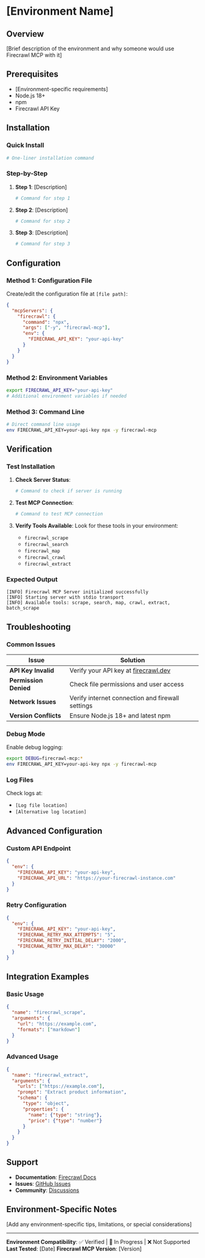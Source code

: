 # [Environment Name]

## Overview

[Brief description of the environment and why someone would use Firecrawl MCP with it]

## Prerequisites

- [Environment-specific requirements]
- Node.js 18+
- npm
- Firecrawl API Key

## Installation

### Quick Install

```bash
# One-liner installation command
```

### Step-by-Step

1. **Step 1**: [Description]
   ```bash
   # Command for step 1
   ```

2. **Step 2**: [Description]
   ```bash
   # Command for step 2
   ```

3. **Step 3**: [Description]
   ```bash
   # Command for step 3
   ```

## Configuration

### Method 1: Configuration File

Create/edit the configuration file at `[file path]`:

```json
{
  "mcpServers": {
    "firecrawl": {
      "command": "npx",
      "args": ["-y", "firecrawl-mcp"],
      "env": {
        "FIRECRAWL_API_KEY": "your-api-key"
      }
    }
  }
}
```

### Method 2: Environment Variables

```bash
export FIRECRAWL_API_KEY="your-api-key"
# Additional environment variables if needed
```

### Method 3: Command Line

```bash
# Direct command line usage
env FIRECRAWL_API_KEY=your-api-key npx -y firecrawl-mcp
```

## Verification

### Test Installation

1. **Check Server Status**:
   ```bash
   # Command to check if server is running
   ```

2. **Test MCP Connection**:
   ```bash
   # Command to test MCP connection
   ```

3. **Verify Tools Available**:
   Look for these tools in your environment:
   - `firecrawl_scrape`
   - `firecrawl_search`
   - `firecrawl_map`
   - `firecrawl_crawl`
   - `firecrawl_extract`

### Expected Output

```
[INFO] Firecrawl MCP Server initialized successfully
[INFO] Starting server with stdio transport
[INFO] Available tools: scrape, search, map, crawl, extract, batch_scrape
```

## Troubleshooting

### Common Issues

| Issue | Solution |
|-------|----------|
| **API Key Invalid** | Verify your API key at [firecrawl.dev](https://www.firecrawl.dev/app/api-keys) |
| **Permission Denied** | Check file permissions and user access |
| **Network Issues** | Verify internet connection and firewall settings |
| **Version Conflicts** | Ensure Node.js 18+ and latest npm |

### Debug Mode

Enable debug logging:

```bash
export DEBUG=firecrawl-mcp:*
env FIRECRAWL_API_KEY=your-api-key npx -y firecrawl-mcp
```

### Log Files

Check logs at:
- `[Log file location]`
- `[Alternative log location]`

## Advanced Configuration

### Custom API Endpoint

```json
{
  "env": {
    "FIRECRAWL_API_KEY": "your-api-key",
    "FIRECRAWL_API_URL": "https://your-firecrawl-instance.com"
  }
}
```

### Retry Configuration

```json
{
  "env": {
    "FIRECRAWL_API_KEY": "your-api-key",
    "FIRECRAWL_RETRY_MAX_ATTEMPTS": "5",
    "FIRECRAWL_RETRY_INITIAL_DELAY": "2000",
    "FIRECRAWL_RETRY_MAX_DELAY": "30000"
  }
}
```

## Integration Examples

### Basic Usage

```json
{
  "name": "firecrawl_scrape",
  "arguments": {
    "url": "https://example.com",
    "formats": ["markdown"]
  }
}
```

### Advanced Usage

```json
{
  "name": "firecrawl_extract",
  "arguments": {
    "urls": ["https://example.com"],
    "prompt": "Extract product information",
    "schema": {
      "type": "object",
      "properties": {
        "name": {"type": "string"},
        "price": {"type": "number"}
      }
    }
  }
}
```

## Support

- **Documentation**: [Firecrawl Docs](https://docs.firecrawl.dev)
- **Issues**: [GitHub Issues](https://github.com/firecrawl/firecrawl-mcp-server/issues)
- **Community**: [Discussions](https://github.com/firecrawl/firecrawl-mcp-server/discussions)

## Environment-Specific Notes

[Add any environment-specific tips, limitations, or special considerations]

---

**Environment Compatibility**: ✅ Verified | 🚧 In Progress | ❌ Not Supported
**Last Tested**: [Date]
**Firecrawl MCP Version**: [Version]